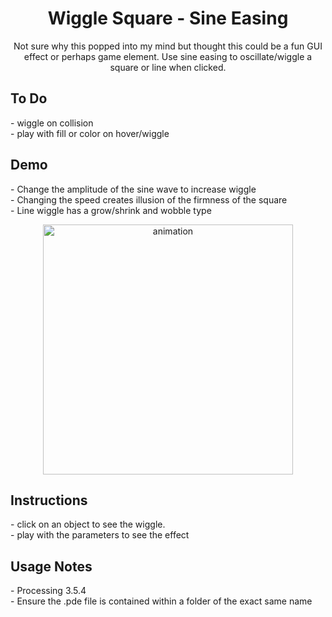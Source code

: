 <h1 align="center">Wiggle Square - Sine Easing</h1>

<p align="center">
  Not sure why this popped into my mind but thought this could be a fun GUI effect or perhaps game element. Use sine easing to oscillate/wiggle a square or line when clicked.  
</p>

## To Do
<p>- wiggle on collision
<br>- play with fill or color on hover/wiggle
</p>
 
## Demo
 <p>- Change the amplitude of the sine wave to increase wiggle
  <br>- Changing the speed creates illusion of the firmness of the square
  <br>- Line wiggle has a grow/shrink and wobble type
 </p>
<p align="center">
 
  <img width="400" align="center" src="https://github.com/yahirRendon/processing-snips/blob/main/sine_easing_square_line/data/sine_easing_square_line_anim.gif" alt="animation"/>
</p>

##  Instructions
<p>
  - click on an object to see the wiggle.
  <br>- play with the parameters to see the effect
</p>

## Usage Notes
<p>- Processing 3.5.4
<br>- Ensure the .pde file is contained within a folder of the exact same name
  </p>
